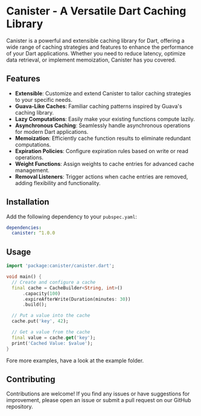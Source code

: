 # Canister - A Versatile Dart Caching Library

Canister is a powerful and extensible caching library for Dart, offering a wide range of caching
strategies and features to enhance the performance of your Dart applications.
Whether you need to reduce latency, optimize data retrieval, or implement memoization,
Canister has you covered.

## Features

- **Extensible**: Customize and extend Canister to tailor caching strategies to your specific needs.
- **Guava-Like Caches**: Familiar caching patterns inspired by Guava's caching library.
- **Lazy Computations**: Easily make your existing functions compute lazily.
- **Asynchronous Caching**: Seamlessly handle asynchronous operations for modern Dart applications.
- **Memoization**: Efficiently cache function results to eliminate redundant computations.
- **Expiration Policies**: Configure expiration rules based on write or read operations.
- **Weight Functions**: Assign weights to cache entries for advanced cache management.
- **Removal Listeners**: Trigger actions when cache entries are removed, adding flexibility and functionality.

## Installation
Add the following dependency to your `pubspec.yaml`:
```yaml
dependencies:
  canister: ^1.0.0
```

## Usage
```dart
import 'package:canister/canister.dart';

void main() {
  // Create and configure a cache
  final cache = CacheBuilder<String, int>()
      .capacity(100)
      .expireAfterWrite(Duration(minutes: 30))
      .build();

  // Put a value into the cache
  cache.put('key', 42);

  // Get a value from the cache
  final value = cache.get('key');
  print('Cached Value: $value');
}
```
Fore more examples, have a look at the example folder.

## Contributing
Contributions are welcome! If you find any issues or have suggestions for improvement,
please open an issue or submit a pull request on our GitHub repository.